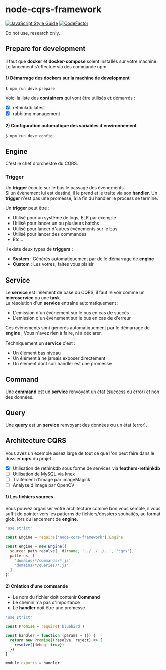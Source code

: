 # node-cqrs-framework

[![JavaScript Style Guide](https://img.shields.io/badge/code%20style-standard-brightgreen.svg)](http://standardjs.com/)
[![CodeFactor](https://www.codefactor.io/repository/github/gperreymond/node-cqrs-framework/badge)](https://www.codefactor.io/repository/github/gperreymond/node-cqrs-framework)

Do not use, research only.  

## Prepare for development

Il faut que __docker__ et __docker-compose__ soient installés sur votre machine.  
Le lancement s'effectue via des commande npm.

#### 1) Démarrage des dockers sur la machine de development

```
$ npm run deve:prepare
```

Voici la liste des __containers__ qui vont être utilisés et démarrés :

- [x] rethinkdb:latest
- [x] rabbitmq:management

#### 2) Configuration automatique des variables d'environnement

```
$ npm run deve:config
```

## Engine

C'est le chef d'orchestre du CQRS.

### Trigger

Un __trigger__ écoute sur le bus le passage des évènements.  
Si un évènement lui est destiné, il le prend et le traite via son __handler__.
Un __trigger__ n'est pas une promesse, à la fin du handler le process se termine.

Un __trigger__ peut être :

- Utilisé pour un système de logs, ELK par exemple
- Utilisé pour lancer un ou plusieurs batchs
- Utilisé pour lancer d'autres évènements sur le bus
- Utilisé pour lancer des commandes
- Etc...

Il existe deux types de __triggers__ :

- __System__ : Générés automatiquement par de le démarrage de __engine__
- __Custom__ : Les votres, faites vous plaisir

## Service

Le __service__ est l'élément de base du CQRS, il faut le voir comme un __microservice__ ou une __task__.  
La résolution d'un __service__ entraîne automatiquement :

- L'emission d'un évènement sur le bus en cas de succès
- L'emission d'un évènement sur le bus en cas de d'erreur

Ces évènements sont générés automatiquement par le démarrage de __engine__ ; Vous n'avez rien à faire, ni à déclarer.

Techniquement un __service__ c'est :

- Un élément bas niveau
- Un élément à ne jamais exposer directement
- Un élément dont son handler est une promesse

## Command

Une __command__ est un __service__ renvoyant un état (success ou error) et non des données.

## Query

Une __query__ est un __service__ renvoyant des données ou un état (error).

## Architecture CQRS

Vous avez un exemple assez large de tout ce que l'on peut faire dans le dossier __cqrs__ du projet.

- [x] Utilisation de rethinkdb sous forme de services via __feathers-rethinkdb__
- [ ] Utilisation de MySQL via knex
- [ ] Traitement d'image par imageMagick
- [ ] Analyse d'image par OpenCV

#### 1) Les fichiers sources

Vous pouvez organiser votre architecture comme bon vous semble, il vous suffit de pointer vers les patterns de fichiers/dossiers souhaités, au format glob, lors du lancement de __engine__.

```javascript
'use strict'

const Engine = require('node-cqrs-framework').Engine

const engine = new Engine({
  source: path.resolve(__dirname, '../../../..', 'cqrs'),
  patterns: [
    'domains/*/commands/*.js',
    'domains/*/queries/*.js'
  ]
})
```

#### 2) Création d'une commande

- Le nom du fichier doit contenir __Command__
- Le chemin n'a pas d'importance
- Le __handler__ doit être une promesse

```javascript
'use strict'

const Promise = require('bluebird')

const handler = function (params = {}) {
  return new Promise((resolve, reject) => {
    resolve({debug: true})
  })
}

module.exports = handler
```
